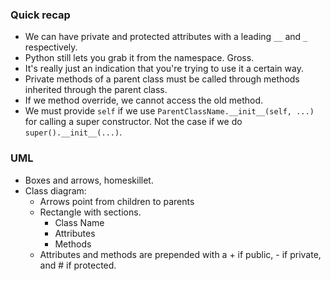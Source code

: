 ### Quick recap
- We can have private and protected attributes with a leading `__` and `_` respectively.
- Python still lets you grab it from the namespace. Gross.
- It's really just an indication that you're trying to use it a certain way.
- Private methods of a parent class must be called through methods inherited through the parent class.
- If we method override, we cannot access the old method.
- We must provide `self` if we use `ParentClassName.__init__(self, ...)` for calling a super constructor. Not the case if we do `super().__init__(...)`.

### UML
- Boxes and arrows, homeskillet.
- Class diagram:
	- Arrows point from children to parents
	- Rectangle with sections.
		- Class Name
		- Attributes
		- Methods
	- Attributes and methods are prepended with a + if public, - if private, and # if protected.